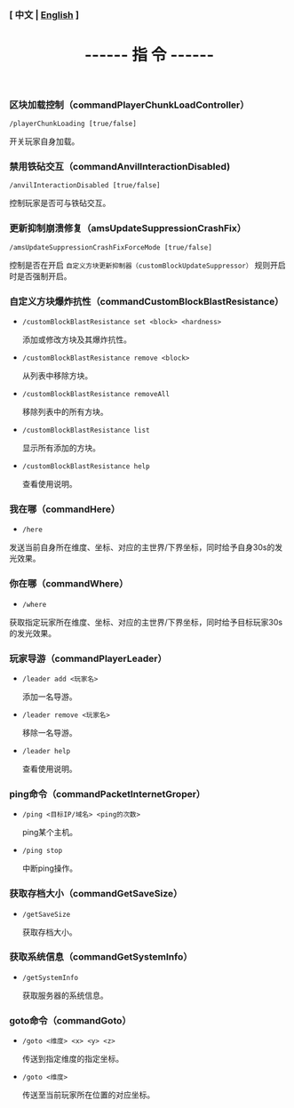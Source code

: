 

### [ 中文 | [English](/carpetamsaddition/en_us/Commands_en) ]

# <center>------ 指 令 ------</center>

&emsp;

### 区块加载控制（commandPlayerChunkLoadController）

`/playerChunkLoading [true/false]`

开关玩家自身加载。


### 禁用铁砧交互（commandAnvilInteractionDisabled)

`/anvilInteractionDisabled [true/false]`

控制玩家是否可与铁砧交互。

### 更新抑制崩溃修复（amsUpdateSuppressionCrashFix）

`/amsUpdateSuppressionCrashFixForceMode [true/false]`

控制是否在开启 `自定义方块更新抑制器（customBlockUpdateSuppressor）` 规则开启时是否强制开启。

### 自定义方块爆炸抗性（commandCustomBlockBlastResistance）

- `/customBlockBlastResistance set <block> <hardness>`

  添加或修改方块及其爆炸抗性。

  

- `/customBlockBlastResistance remove <block>`

  从列表中移除方块。

  

- `/customBlockBlastResistance removeAll`

  移除列表中的所有方块。

  

- `/customBlockBlastResistance list`

  显示所有添加的方块。



- `/customBlockBlastResistance help`

  查看使用说明。

### 我在哪（commandHere）

- `/here`

发送当前自身所在维度、坐标、对应的主世界/下界坐标，同时给予自身30s的发光效果。

### 你在哪（commandWhere）

- `/where`

获取指定玩家所在维度、坐标、对应的主世界/下界坐标，同时给予目标玩家30s的发光效果。

### 玩家导游（commandPlayerLeader）

- `/leader add <玩家名>`

  添加一名导游。



- `/leader remove <玩家名>`

  移除一名导游。



- `/leader help`

  查看使用说明。

### ping命令（commandPacketInternetGroper）

- `/ping <目标IP/域名> <ping的次数>`

  ping某个主机。



- `/ping stop`

  中断ping操作。

### 获取存档大小（commandGetSaveSize）

- `/getSaveSize`

  获取存档大小。

### 获取系统信息（commandGetSystemInfo）

- `/getSystemInfo`

  获取服务器的系统信息。

### goto命令（commandGoto）

- `/goto <维度> <x> <y> <z>`

  传送到指定维度的指定坐标。



- `/goto <维度>`

  传送至当前玩家所在位置的对应坐标。

​	